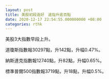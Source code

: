 ```yaml
---
layout: post
title: 美股初段造好　道指升逾百點
date: 2020-12-17 22:54:55.000000000 +08:00
categories: rthk
---
```


美股3大指數早段上升。

道瓊斯指數報30297點，升142點，升幅0.47%。

納斯達克指數報12740點，升82點，升幅0.65%。

標準普爾500指數報3719點，升18點，升幅0.5%。
